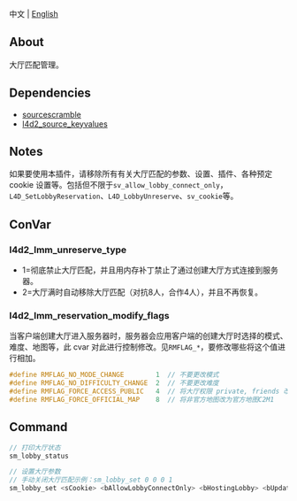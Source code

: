 中文 | [English](./README_EN.md)

## About
大厅匹配管理。

## Dependencies
- [sourcescramble](https://github.com/nosoop/SMExt-SourceScramble) 
- [l4d2_source_keyvalues](https://github.com/fdxx/l4d2_source_keyvalues) 

## Notes
如果要使用本插件，请移除所有有关大厅匹配的参数、设置、插件、各种预定 cookie 设置等。包括但不限于`sv_allow_lobby_connect_only`，`L4D_SetLobbyReservation`、`L4D_LobbyUnreserve`、`sv_cookie`等。

## ConVar

### l4d2_lmm_unreserve_type
- 1=彻底禁止大厅匹配，并且用内存补丁禁止了通过创建大厅方式连接到服务器。
- 2=大厅满时自动移除大厅匹配（对抗8人，合作4人），并且不再恢复。

### l4d2_lmm_reservation_modify_flags
当客户端创建大厅进入服务器时，服务器会应用客户端的创建大厅时选择的模式、难度、地图等，此 cvar 对此进行控制修改。见`RMFLAG_*`，要修改哪些将这个值进行相加。

```c
#define RMFLAG_NO_MODE_CHANGE        1  // 不要更改模式
#define RMFLAG_NO_DIFFICULTY_CHANGE  2  // 不要更改难度
#define RMFLAG_FORCE_ACCESS_PUBLIC   4  // 将大厅权限 private, friends 改为 public
#define RMFLAG_FORCE_OFFICIAL_MAP    8  // 将非官方地图改为官方地图C2M1
```

## Command
```c
// 打印大厅状态
sm_lobby_status

// 设置大厅参数
// 手动关闭大厅匹配示例：sm_lobby_set 0 0 0 1
sm_lobby_set <sCookie> <bAllowLobbyConnectOnly> <bHostingLobby> <bUpdateGameType>
```

